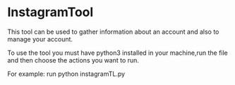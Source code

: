 # InstagramTool
This tool can be used to gather information about an account and also to manage your account.



To use the tool you must have python3 installed in your machine,run the file and then choose the actions you want to run.

For example:
run python instagramTL.py

